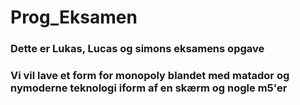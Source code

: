# Prog_Eksamen
### Dette er Lukas, Lucas og simons eksamens opgave 
### Vi vil lave et form for monopoly blandet med matador og nymoderne teknologi iform af en skærm og nogle m5'er